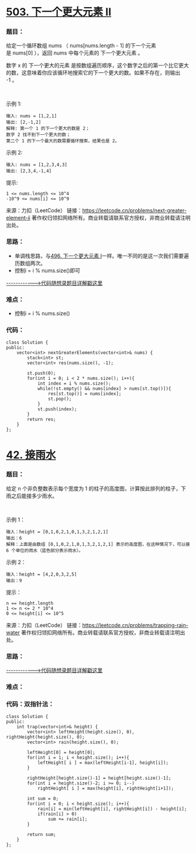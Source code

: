# [503. 下一个更大元素 II](https://leetcode.cn/problems/next-greater-element-ii/)
### 题目：
给定一个循环数组 nums （ nums[nums.length - 1] 的下一个元素是 nums[0] ），返回 nums 中每个元素的 下一个更大元素 。

数字 x 的 下一个更大的元素 是按数组遍历顺序，这个数字之后的第一个比它更大的数，这意味着你应该循环地搜索它的下一个更大的数。如果不存在，则输出 -1 。

 

示例 1:
```
输入: nums = [1,2,1]
输出: [2,-1,2]
解释: 第一个 1 的下一个更大的数是 2；
数字 2 找不到下一个更大的数； 
第二个 1 的下一个最大的数需要循环搜索，结果也是 2。
```
示例 2:
```
输入: nums = [1,2,3,4,3]
输出: [2,3,4,-1,4]
```

提示:
```
1 <= nums.length <= 10^4
-10^9 <= nums[i] <= 10^9
```
来源：力扣（LeetCode）
链接：https://leetcode.cn/problems/next-greater-element-ii
著作权归领扣网络所有。商业转载请联系官方授权，非商业转载请注明出处。

### 思路：
- 单调栈思路，与[496. 下一个更大元素 I](代码随想录算法训练营第五十八天%20|%20739.%20每日温度、496.下一个更大元素%20I.md)一样。唯一不同的是这一次我们需要遍历数组两次。
- 控制i = i % nums.size()即可

[------------>代码随想录题目详解戳这里](https://programmercarl.com/0503.%E4%B8%8B%E4%B8%80%E4%B8%AA%E6%9B%B4%E5%A4%A7%E5%85%83%E7%B4%A0II.html)
### 难点：
- 控制i = i % nums.size()

### 代码：  
```
class Solution {
public:
    vector<int> nextGreaterElements(vector<int>& nums) {
        stack<int> st;
        vector<int> res(nums.size(), -1);

        st.push(0);
        for(int i = 0; i < 2 * nums.size(); i++){
            int index = i % nums.size();
            while(!st.empty() && nums[index] > nums[st.top()]){
                res[st.top()] = nums[index];
                st.pop();
            }
            st.push(index);
        }
        return res;
    }
};
```


# [42. 接雨水](https://leetcode.cn/problems/trapping-rain-water/)
### 题目：
给定 n 个非负整数表示每个宽度为 1 的柱子的高度图，计算按此排列的柱子，下雨之后能接多少雨水。

 

示例 1：
```
输入：height = [0,1,0,2,1,0,1,3,2,1,2,1]
输出：6
解释：上面是由数组 [0,1,0,2,1,0,1,3,2,1,2,1] 表示的高度图，在这种情况下，可以接 6 个单位的雨水（蓝色部分表示雨水）。 
```
示例 2：
```
输入：height = [4,2,0,3,2,5]
输出：9
```

提示：
```
n == height.length
1 <= n <= 2 * 10^4
0 <= height[i] <= 10^5
```

来源：力扣（LeetCode）
链接：https://leetcode.cn/problems/trapping-rain-water
著作权归领扣网络所有。商业转载请联系官方授权，非商业转载请注明出处。

### 思路：


[------------>代码随想录题目详解戳这里]()
### 难点：


### 代码：双指针法：  
```
class Solution {
public:
    int trap(vector<int>& height) {
        vector<int> leftHeight(height.size(), 0), rightHeight(height.size(), 0);
        vector<int> rain(height.size(), 0);

        leftHeight[0] = height[0];
        for(int i = 1; i < height.size(); i++){
            leftHeight[ i ] = max(leftHeight[i-1], height[i]);
        }

        rightHeight[height.size()-1] = height[height.size()-1];
        for(int i = height.size()-2; i >= 0; i--)
            rightHeight[ i ] = max(height[i], rightHeight[i+1]);
        
        int sum = 0;
        for(int i = 0; i < height.size(); i++){
            rain[i] = min(leftHeight[i], rightHeight[i]) - height[i];
            if(rain[i] > 0)
                sum += rain[i];
        }

        return sum;
    }
};
```